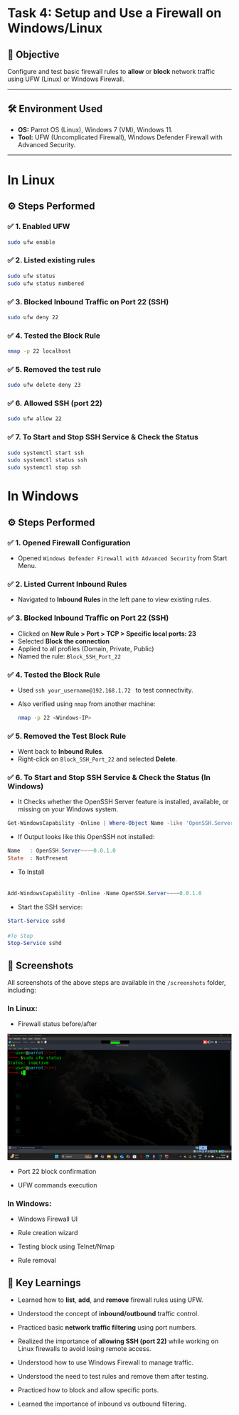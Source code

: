 # Task 4: Setup and Use a Firewall on Windows/Linux

## 🎯 Objective

Configure and test basic firewall rules to **allow** or **block** network traffic using UFW (Linux) or Windows Firewall.

---

## 🛠️ Environment Used

- **OS:** Parrot OS (Linux), Windows 7 (VM), Windows 11.
- **Tool:** UFW (Uncomplicated Firewall),  Windows Defender Firewall with Advanced Security.


---

# In Linux

## ⚙️ Steps Performed

### ✅ 1. Enabled UFW

```bash
sudo ufw enable
```

### ✅ 2. Listed existing rules

```bash
sudo ufw status
sudo ufw status numbered
```

### ✅ 3. Blocked Inbound Traffic on Port 22 (SSH)

```bash
sudo ufw deny 22
```

### ✅ 4. Tested the Block Rule

```bash
nmap -p 22 localhost
```

### ✅ 5. Removed the test rule

```bash
sudo ufw delete deny 23
```

### ✅ 6. Allowed SSH (port 22)

```bash
sudo ufw allow 22
```

### ✅ 7. To Start and Stop SSH Service & Check the Status

```bash
sudo systemctl start ssh
sudo systemctl status ssh
sudo systemctl stop ssh
```



# In Windows

 ## ⚙️ Steps Performed

### ✅ 1. Opened Firewall Configuration

- Opened `Windows Defender Firewall with Advanced Security` from Start Menu.

### ✅ 2. Listed Current Inbound Rules

- Navigated to **Inbound Rules** in the left pane to view existing rules.

### ✅ 3. Blocked Inbound Traffic on Port 22 (SSH)

- Clicked on **New Rule > Port > TCP > Specific local ports: 23**
- Selected **Block the connection**
- Applied to all profiles (Domain, Private, Public)
- Named the rule: `Block_SSH_Port_22`

### ✅ 4. Tested the Block Rule

- Used `ssh your_username@192.168.1.72 ` to test connectivity.
- Also verified using `nmap` from another machine:

  ```bash
  nmap -p 22 <Windows-IP>
  ```
  
### ✅ 5. Removed the Test Block Rule

- Went back to **Inbound Rules**.
- Right-click on `Block_SSH_Port_22` and selected **Delete**.

 ### ✅ 6. To Start and Stop SSH Service & Check the Status (In Windows)

- It Checks whether the OpenSSH Server feature is installed, available, or missing on your Windows system.

```powershell
Get-WindowsCapability -Online | Where-Object Name -like 'OpenSSH.Server*'
```
- If Output looks like this OpenSSH not installed:

```powershell
Name   : OpenSSH.Server~~~~0.0.1.0
State  : NotPresent
```
- To Install

```powershell

Add-WindowsCapability -Online -Name OpenSSH.Server~~~~0.0.1.0

```

- Start the SSH service:

```powershell
Start-Service sshd

#To Stop
Stop-Service sshd
```


## 📸 Screenshots

All screenshots of the above steps are available in the `/screenshots` folder, including:

### In Linux:

- Firewall status before/after

![](https://github.com/Vamsi212/Task-4-Firewall-Configuration/blob/894023374171660d3fbb736968369de5c75ed13d/screenshots/Screenshot%20(398).png)

- Port 22 block confirmation
    
- UFW commands execution

### In Windows:

- Windows Firewall UI

- Rule creation wizard

- Testing block using Telnet/Nmap

- Rule removal



## 🧠 Key Learnings

- Learned how to **list**, **add**, and **remove** firewall rules using UFW.
    
- Understood the concept of **inbound/outbound** traffic control.
    
- Practiced basic **network traffic filtering** using port numbers.
    
- Realized the importance of **allowing SSH (port 22)** while working on Linux firewalls to avoid losing remote access.
 
- Understood how to use Windows Firewall to manage traffic.
  
- Understood the need to test rules and remove them after testing.

- Practiced how to block and allow specific ports.

- Learned the importance of inbound vs outbound filtering.
